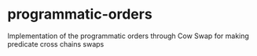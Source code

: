 # programmatic-orders
Implementation of the programmatic orders through Cow Swap for making predicate cross chains swaps
